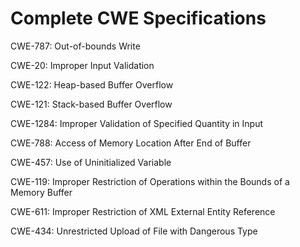 

# Complete CWE Specifications

CWE-787: Out-of-bounds Write

CWE-20: Improper Input Validation

CWE-122: Heap-based Buffer Overflow

CWE-121: Stack-based Buffer Overflow

CWE-1284: Improper Validation of Specified Quantity in Input

CWE-788: Access of Memory Location After End of Buffer

CWE-457: Use of Uninitialized Variable

CWE-119: Improper Restriction of Operations within the Bounds of a Memory Buffer

CWE-611: Improper Restriction of XML External Entity Reference

CWE-434: Unrestricted Upload of File with Dangerous Type